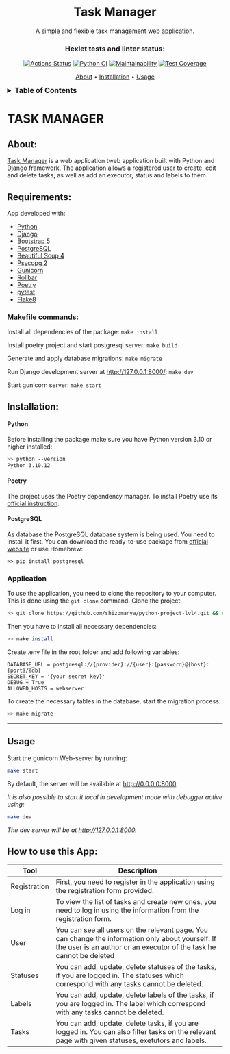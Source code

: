 <div align="center">
<h1>Task Manager</h1>

<p>
    A simple and flexible task management web application.
</p>

### Hexlet tests and linter status:
[![Actions Status](https://github.com/shizomanya/python-project-lvl4/actions/workflows/hexlet-check.yml/badge.svg)](https://github.com/shizomanya/python-project-lvl4/actions)
[![Python CI](https://github.com/shizomanya/python-project-lvl4/actions/workflows/ci.yml/badge.svg)](https://github.com/shizomanya/python-project-lvl4/actions/workflows/ci.yml)
[![Maintainability](https://api.codeclimate.com/v1/badges/b1461bbe9c019ff68bd1/maintainability)](https://codeclimate.com/github/shizomanya/python-project-lvl4/maintainability)
[![Test Coverage](https://api.codeclimate.com/v1/badges/b1461bbe9c019ff68bd1/test_coverage)](https://codeclimate.com/github/shizomanya/python-project-lvl4/test_coverage)

<p>
<a href="#about">About</a> •
<a href="#installation">Installation</a> •
<a href="#usage">Usage</a> 
</p>
</div>

<details><summary style="font-size:larger;"><b>Table of Contents</b></summary>

- [TASK MANAGER](#task-manager)
  - [About:](#about)
  - [Requirements:](#requirements)
    - [Makefile commands:](#makefile-commands)
  - [Installation:](#installation)
      - [Python](#python)
      - [Poetry](#poetry)
      - [PostgreSQL](#postgresql)
    - [Application](#application)
  - [Usage](#usage)
  - [How to use this App:](#how-to-use-this-app)

</details>

# TASK MANAGER
## About:
[Task Manager](https://python-project-lvl4-k898.onrender.com) is a web application tweb application built with Python and [Django](https://www.djangoproject.com/) framework. The application allows a registered user to create, edit and delete tasks, as well as add an executor, status and labels to them.

## Requirements:
App developed with:
* [Python](https://www.python.org/)
* [Django](https://www.djangoproject.com/)
* [Bootstrap 5](https://getbootstrap.com/)
* [PostgreSQL](https://www.postgresql.org/)
* [Beautiful Soup 4](https://www.crummy.com/software/BeautifulSoup/)
* [Psycopg 2](https://www.psycopg.org/)
* [Gunicorn](https://gunicorn.org/)
* [Rollbar](https://rollbar.com/)
* [Poetry](https://python-poetry.org/)
* [pytest](https://docs.pytest.org/en/7.2.x/)
* [Flake8](https://flake8.pycqa.org/en/latest/)

### Makefile commands:
Install all dependencies of the package: ```make install```

Install poetry project and start postgresql server: ```make build```

Generate and apply database migrations:  ```make migrate```

Run Django development server at http://127.0.0.1:8000/: ```make dev```

Start gunicorn server: ```make start```

## Installation:

#### Python

Before installing the package make sure you have Python version 3.10 or higher installed:

```bash
>> python --version
Python 3.10.12
```

#### Poetry

The project uses the Poetry dependency manager. To install Poetry use its [official instruction](https://python-poetry.org/docs/#installation).

#### PostgreSQL

As database the PostgreSQL database system is being used. You need to install it first. You can download the ready-to-use package from [official website](https://www.postgresql.org/download/) or use Homebrew:
```shell
>> pip install postgresql
```
### Application

To use the application, you need to clone the repository to your computer. This is done using the `git clone` command. Clone the project:

```bash
>> git clone https://github.com/shizomanya/python-project-lvl4.git && cd python-project-lvl4
```

Then you have to install all necessary dependencies:

```bash
>> make install
```

Create .env file in the root folder and add following variables:
```
DATABASE_URL = postgresql://{provider}://{user}:{password}@{host}:{port}/{db}
SECRET_KEY = '{your secret key}'
DEBUG = True
ALLOWED_HOSTS = webserver
```
To create the necessary tables in the database, start the migration process:

```bash
>> make migrate
```
---
## Usage

Start the gunicorn Web-server by running:
```bash
make start
```
By default, the server will be available at http://0.0.0.0:8000. 

_It is also possible to start it local in development mode with debugger active using:_
```bash
make dev
```
_The dev server will be at http://127.0.0.1:8000._

## How to use this App:

| Tool               | Description                                             
|--------------------|-------------------------------------------------------------------------------------------------------------------------------------------------------------------------|
| Registration       | First, you need to register in the application using the registration form provided.                                                                                    |
| Log in             | To view the list of tasks and create new ones, you need to log in using the information from the registration form.                                                     |
| User               | You can see all users on the relevant page. You can change the information only about yourself. If the user is an author or an executor of the task he cannot be deleted|
| Statuses           | You can add, update, delete statuses of the tasks, if you are logged in. The statuses which correspond with any tasks cannot be deleted.                                |
| Labels             | You can add, update, delete labels of the tasks, if you are logged in. The label which correspond with any tasks cannot be deleted.                                     |
| Tasks              | You can add, update, delete tasks, if you are logged in. You can also filter tasks on the relevant page with given statuses, exetutors and labels.                      |
